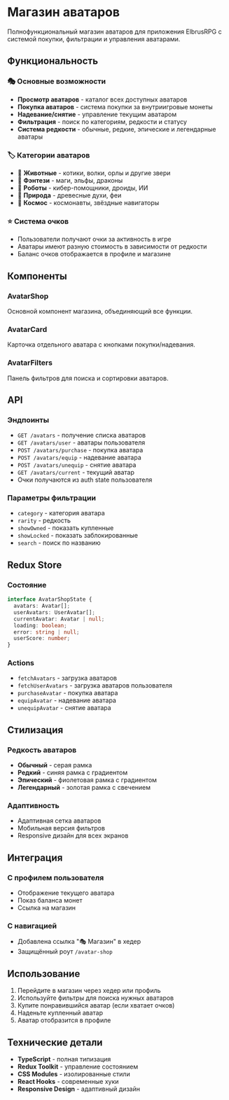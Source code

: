 # Магазин аватаров

Полнофункциональный магазин аватаров для приложения ElbrusRPG с системой покупки, фильтрации и управления аватарами.

## Функциональность

### 🎭 Основные возможности
- **Просмотр аватаров** - каталог всех доступных аватаров
- **Покупка аватаров** - система покупки за внутриигровые монеты
- **Надевание/снятие** - управление текущим аватаром
- **Фильтрация** - поиск по категориям, редкости и статусу
- **Система редкости** - обычные, редкие, эпические и легендарные аватары

### 🏷️ Категории аватаров
- 🐾 **Животные** - котики, волки, орлы и другие звери
- 🧙 **Фэнтези** - маги, эльфы, драконы
- 🤖 **Роботы** - кибер-помощники, дроиды, ИИ
- 🌿 **Природа** - древесные духи, феи
- 🚀 **Космос** - космонавты, звёздные навигаторы

### ⭐ Система очков
- Пользователи получают очки за активность в игре
- Аватары имеют разную стоимость в зависимости от редкости
- Баланс очков отображается в профиле и магазине

## Компоненты

### AvatarShop
Основной компонент магазина, объединяющий все функции.

### AvatarCard
Карточка отдельного аватара с кнопками покупки/надевания.

### AvatarFilters
Панель фильтров для поиска и сортировки аватаров.

## API

### Эндпоинты
- `GET /avatars` - получение списка аватаров
- `GET /avatars/user` - аватары пользователя
- `POST /avatars/purchase` - покупка аватара
- `POST /avatars/equip` - надевание аватара
- `POST /avatars/unequip` - снятие аватара
- `GET /avatars/current` - текущий аватар
- Очки получаются из auth state пользователя

### Параметры фильтрации
- `category` - категория аватара
- `rarity` - редкость
- `showOwned` - показать купленные
- `showLocked` - показать заблокированные
- `search` - поиск по названию

## Redux Store

### Состояние
```typescript
interface AvatarShopState {
  avatars: Avatar[];
  userAvatars: UserAvatar[];
  currentAvatar: Avatar | null;
  loading: boolean;
  error: string | null;
  userScore: number;
}
```

### Actions
- `fetchAvatars` - загрузка аватаров
- `fetchUserAvatars` - загрузка аватаров пользователя
- `purchaseAvatar` - покупка аватара
- `equipAvatar` - надевание аватара
- `unequipAvatar` - снятие аватара

## Стилизация

### Редкость аватаров
- **Обычный** - серая рамка
- **Редкий** - синяя рамка с градиентом
- **Эпический** - фиолетовая рамка с градиентом
- **Легендарный** - золотая рамка с свечением

### Адаптивность
- Адаптивная сетка аватаров
- Мобильная версия фильтров
- Responsive дизайн для всех экранов

## Интеграция

### С профилем пользователя
- Отображение текущего аватара
- Показ баланса монет
- Ссылка на магазин

### С навигацией
- Добавлена ссылка "🎭 Магазин" в хедер
- Защищённый роут `/avatar-shop`

## Использование

1. Перейдите в магазин через хедер или профиль
2. Используйте фильтры для поиска нужных аватаров
3. Купите понравившийся аватар (если хватает очков)
4. Наденьте купленный аватар
5. Аватар отобразится в профиле

## Технические детали

- **TypeScript** - полная типизация
- **Redux Toolkit** - управление состоянием
- **CSS Modules** - изолированные стили
- **React Hooks** - современные хуки
- **Responsive Design** - адаптивный дизайн
